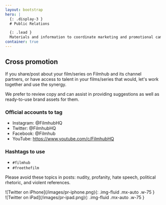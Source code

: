 ```yaml
---
layout: bootstrap
hero: |
  {: .display-3 }
  # Public Relations

  {: .lead }
  Materials and information to coordinate marketing and promotional campaigns and efforts
container: true
---
```

## Cross promotion

<div class="row">
  <div class="col-md">
    
If you share/post about your film/series on Filmhub and its channel partners, or have access to talent in your films/series that would, let's work together and use the synergy.

We prefer to review copy and can assist in providing suggestions as well as ready-to-use brand assets for them.

### Official accounts to tag

* Instagram: @FilmhubHQ
* Twitter: @FilmhubHQ
* Facebook: @Filmhub
* YouTube: https://www.youtube.com/c/FilmhubHQ


### Hashtags to use

* `#filmhub`
* `#freethefilm`

Please avoid these topics in posts: nudity, profanity, hate speech, political rhetoric, and violent references.
  
  </div>

  <div class="col-md-2 d-none d-md-block mx-auto">
![Twitter on iPhone](/images/pr-iphone.png){: .img-fluid .mx-auto .w-75 }
  </div>
  <div class="col-md-4">
![Twitter on iPad](/images/pr-ipad.png){: .img-fluid .mx-auto .w-75 }
  </div>
</div>

